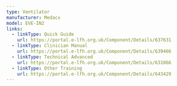 ```yaml
---
type: Ventilator
manufacturer: Medacx
model: EVE-IN2
links:
  - linkType: Quick Guide
    url: https://portal.e-lfh.org.uk/Component/Details/637631
  - linkType: Clinician Manual
    url: https://portal.e-lfh.org.uk/Component/Details/639466
  - linkType: Technical Advanced
    url: https://portal.e-lfh.org.uk/Component/Details/631066
  - linkType: Other Training
    url: https://portal.e-lfh.org.uk/Component/Details/643429
---
```

